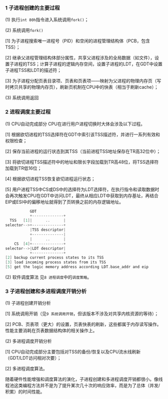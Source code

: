 ### 1 子进程创建的主要过程
(1) 执行`int 80h`指令进入系统调用`fork()`；

(2) 系统调用`fork()`

[1] 为子进程搜索唯一进程号（PID）和空闲的进程管理结构体（PCB，包含TSS）；

[2] 继承父进程管理结构体部分属性，共享父进程涉及的全局数据（如文件），设置子进程的TSS；计算子进程的逻辑内存空间，设置子进程的LDT，在GDT中设置子进程TSS和LDT的描述符；

[3] 为子进程分配页表目录项、页表和页表项——映射为父进程的物理内存页（写时拷贝共享的物理内存页），刷新页机制在CPU中的快表（相当于刷新cache）；

(3) 系统调用返回

### 2 进程调度主要过程
(1) CPU自动完成部分
CPU在进行用户进程切换时大体会涉及以下过程。

[1] 根据欲切进程的TSS选择符在GDT中索引该TSS描述符，并进行一系列有效和权限检查；

[2] 保存当前进程的运行状态到其TSS（当前进程TSS地址保存在TR高32位中）；

[3] 将欲切进程TSS描述符中的地址和限长字段加载到TR高48位，将TSS选择符加载到TR低16位；

[4] 根据欲切进程TSS恢复欲切进程运行状态；

[5] 用户进程TSS中CS或DS中的选择符为LDT选择符，在执行指令和读取数据时会再次触发CPU在GDT中访问LDT，最终从相应LDT中获取到内存基址，再结合EIP或ESI中的偏移地址就得到了页转换之前的内存逻辑地址。
```C
           GDT
           +--------------+
  TSS   [1]|      ..      |
selector-->+--------------+
           |TSS descriptor|
           +--------------|
           |      ..      |
    CS  [4]+--------------+
selector-->|LDT descriptor|
           +--------------+
[2] backup current process states to its TSS
[3] load incoming process states from its TSS
[5] get the logic memory address according LDT.base_addr and eip
```

(2) 软件调度算法
见`8 进程调度`中的`调度策略`。

### 3 子进程创建和多进程调度开销分析
(1) 子进程创建开销分析

[1] 系统调用开销（见`9 系统调用开销`，但该版本不涉及对共享内核资源的等待）；

[2] PCB、页表项（更大）的设置，页表快表的刷新，这些都属于内存读写操作。性能主要消耗在页表数据结构体的相关操作上。

(2) 多进程调度开销分析

[1] CPU自动完成部分主要包括对TSS的备份/恢复以及CPU流水线刷新（GDT/LDT访问相对次要）；

[2] 多进程调度算法。

随着硬件性能增强和调度算法的演化，子进程创建和多进程调度开销都很小。像线程池这类编程方法并不是为了提升某次几十次的响应效率，而是为了总体（并发/积累）的时间性能。